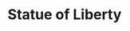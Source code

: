 ---
layout: travel&places
title: Statue of Liberty
emoji: statue_of_liberty
permalink: 🗽.html
image: assets/img/3moji/statue_of_liberty.png
---